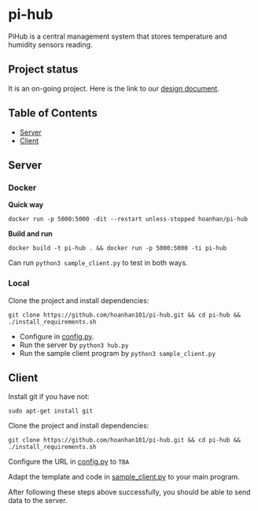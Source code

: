 # pi-hub

PiHub is a central management system that stores temperature and humidity sensors reading.

## Project status

It is an on-going project. Here is the link to our [design 
document](https://docs.google.com/document/d/1w93jYpGjRjTiokhEnTv7tspONa8558e2vc17fk6wqV0/edit?usp=sharing).

## Table of Contents

- [Server](#server)
- [Client](#client)

## Server

### Docker

**Quick way**

```
docker run -p 5000:5000 -dit --restart unless-stopped hoanhan/pi-hub
```

**Build and run**

```
docker build -t pi-hub . && docker run -p 5000:5000 -ti pi-hub
```

Can run `python3 sample_client.py` to test in both ways.

### Local

Clone the project and install dependencies:
```
git clone https://github.com/hoanhan101/pi-hub.git && cd pi-hub && ./install_requirements.sh
```

- Configure in [config.py](config.py). 
- Run the server by `python3 hub.py`
- Run the sample client program by `python3 sample_client.py`

## Client

Install git if you have not:
```
sudo apt-get install git
```

Clone the project and install dependencies:
```
git clone https://github.com/hoanhan101/pi-hub.git && cd pi-hub && ./install_requirements.sh
```

Configure the URL in [config.py](config.py) to `TBA`

Adapt the template and code in [sample_client.py](sample_client.py) to your main program.

After following these steps above successfully, you should be able to send data to the server.
